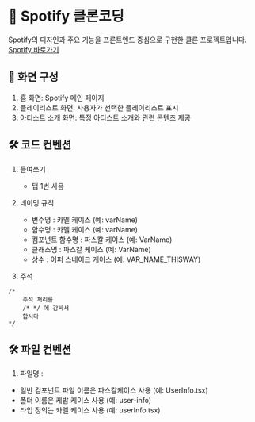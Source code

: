 # 🎵 Spotify 클론코딩
Spotify의 디자인과 주요 기능을 프론트엔드 중심으로 구현한 클론 프로젝트입니다. <br />
[Spotify 바로가기](https://open.spotify.com/) 

## 🚀 화면 구성
1. 홈 화면: Spotify 메인 페이지
2. 플레이리스트 화면: 사용자가 선택한 플레이리스트 표시
3. 아티스트 소개 화면: 특정 아티스트 소개와 관련 콘텐츠 제공

## 🛠️ 코드 컨벤션
1. 들여쓰기
  	- 탭 1번 사용

2. 네이밍 규칙
	  - 변수명 : 카멜 케이스 (예: varName)
 	 - 함수명 : 카멜 케이스 (예: varName) 
  	- 컴포넌트 함수명 : 파스칼 케이스 (예: VarName) 
 	 - 클래스명 : 파스칼 케이스 (예: VarName) 
 	 - 상수 : 어퍼 스네이크 케이스 (예: VAR_NAME_THISWAY) 

3. 주석
```
/*
	주석 처리를
	/* */ 에 감싸서
	합시다
*/
```

## 🛠️ 파일 컨벤션
1. 파일명 :
  - 일반 컴포넌트 파일 이름은 파스칼케이스 사용 (예: UserInfo.tsx)
  - 폴더 이름은 케밥 케이스 사용 (예: user-info)
  - 타입 정의는 카멜 케이스 사용 (예: userInfo.tsx)
